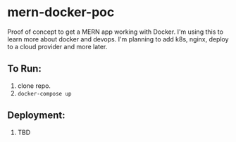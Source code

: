# mern-docker-poc

Proof of concept to get a MERN app working with Docker. I'm using this to learn more about docker and devops. I'm planning to add k8s, nginx, deploy to a cloud provider and more later.


## To Run:
1. clone repo.
1. `docker-compose up`

## Deployment:
1. TBD

